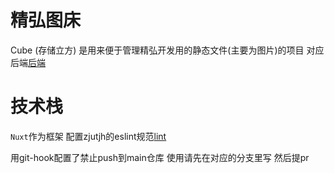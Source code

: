 # 精弘图床
Cube (存储立方) 是用来便于管理精弘开发用的静态文件(主要为图片)的项目
对应后端[后端](https://github.com/zjutjh/Cube-Go)
# 技术栈
`Nuxt`作为框架
配置zjutjh的eslint规范[lint](https://github.com/zjutjh/eslint-config)

用git-hook配置了禁止push到main仓库 使用请先在对应的分支里写 然后提pr